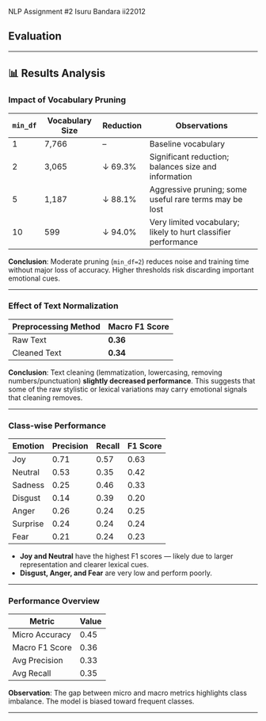 NLP Assignment #2
Isuru Bandara
ii22012

## Evaluation


---
## 📊 Results Analysis

### Impact of Vocabulary Pruning

| `min_df` | Vocabulary Size | Reduction | Observations                                                   |
| -------- | --------------- | --------- | -------------------------------------------------------------- |
| 1        | 7,766           | –         | Baseline vocabulary                                            |
| 2        | 3,065           | ↓ 69.3%   | Significant reduction; balances size and information           |
| 5        | 1,187           | ↓ 88.1%   | Aggressive pruning; some useful rare terms may be lost         |
| 10       | 599             | ↓ 94.0%   | Very limited vocabulary; likely to hurt classifier performance |

**Conclusion**:
Moderate pruning (`min_df=2`) reduces noise and training time without major loss of accuracy. Higher thresholds risk discarding important emotional cues.

---

###  Effect of Text Normalization

| Preprocessing Method | Macro F1 Score |
| -------------------- | -------------- |
| Raw Text             | **0.36**       |
| Cleaned Text         | **0.34**       |

**Conclusion**:
Text cleaning (lemmatization, lowercasing, removing numbers/punctuation) **slightly decreased performance**. This suggests that some of the raw stylistic or lexical variations may carry emotional signals that cleaning removes.

---

### Class-wise Performance

| Emotion  | Precision | Recall | F1 Score |
| -------- | --------- | ------ | -------- |
| Joy      | 0.71      | 0.57   | 0.63     |
| Neutral  | 0.53      | 0.35   | 0.42     |
| Sadness  | 0.25      | 0.46   | 0.33     |
| Disgust  | 0.14      | 0.39   | 0.20     |
| Anger    | 0.26      | 0.24   | 0.25     |
| Surprise | 0.24      | 0.24   | 0.24     |
| Fear     | 0.21      | 0.24   | 0.23     |

* **Joy and Neutral** have the highest F1 scores — likely due to larger representation and clearer lexical cues.
* **Disgust, Anger, and Fear** are very low and perform poorly.

---

### Performance Overview

| Metric         | Value |
| -------------- | ----- |
| Micro Accuracy | 0.45  |
| Macro F1 Score | 0.36  |
| Avg Precision  | 0.33  |
| Avg Recall     | 0.35  |

**Observation**:
The gap between micro and macro metrics highlights class imbalance. The model is biased toward frequent classes.

---
